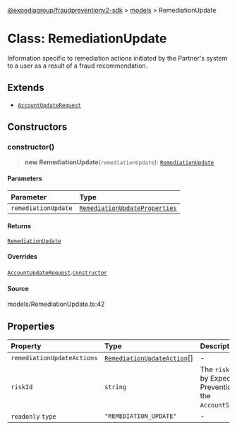 [@expediagroup/fraudpreventionv2-sdk](../../index.md) > [models](../index.md) > RemediationUpdate

# Class: RemediationUpdate

Information specific to remediation actions initiated by the Partner\'s system to a user as a result of a fraud recommendation.

## Extends

-   [`AccountUpdateRequest`](class.AccountUpdateRequest.md)

## Constructors

### constructor()

> **new RemediationUpdate**(`remediationUpdate`): [`RemediationUpdate`](class.RemediationUpdate.md)

#### Parameters

| Parameter           | Type                                                                                    |
| :------------------ | :-------------------------------------------------------------------------------------- |
| `remediationUpdate` | [`RemediationUpdateProperties`](../interfaces/interface.RemediationUpdateProperties.md) |

#### Returns

[`RemediationUpdate`](class.RemediationUpdate.md)

#### Overrides

[`AccountUpdateRequest`](class.AccountUpdateRequest.md).[`constructor`](class.AccountUpdateRequest.md#constructor)

#### Source

models/RemediationUpdate.ts:42

## Properties

| Property                   | Type                                                            | Description                                                                                   |
| :------------------------- | :-------------------------------------------------------------- | :-------------------------------------------------------------------------------------------- |
| `remediationUpdateActions` | [`RemediationUpdateAction`](class.RemediationUpdateAction.md)[] | -                                                                                             |
| `riskId`                   | `string`                                                        | The `risk_id` provided by Expedia\'s Fraud Prevention Service in the `AccountScreenResponse`. |
| `readonly` `type`          | `"REMEDIATION_UPDATE"`                                          | -                                                                                             |
